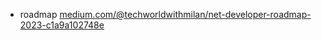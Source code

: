 - roadmap  [medium.com/@techworldwithmilan/net-developer-roadmap-2023-c1a9a102748e](https://medium.com/@techworldwithmilan/net-developer-roadmap-2023-c1a9a102748e)
